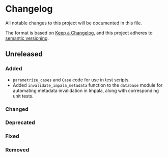 # Changelog

All notable changes to this project will be documented in this file.

The format is based on [Keep a Changelog](https://keepachangelog.com/en/1.0.0/),
and this project adheres to [semantic versioning](https://semver.org/spec/v2.0.0.html).

## Unreleased

### Added
- `parametrize_cases` and `Case` code for use in test scripts.
- Added `invalidate_impala_metadata` function to the `database` module for automating metadata invalidation in Impala, along with corresponding unit tests.

### Changed

### Deprecated

### Fixed

### Removed
